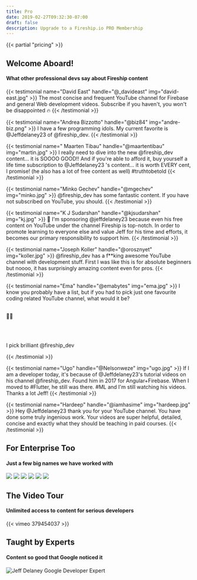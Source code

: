 ```yaml
---
title: Pro
date: 2019-02-27T09:32:30-07:00
draft: false
description: Upgrade to a Fireship.io PRO Membership
---
```



{{< partial "pricing" >}}

<h2 class="text-center home-heading">Welcome Aboard!</h2>
<h4 class="home-sub-heading text-center">What other professional  devs say about Fireship content</h4>

<div class="row tweet-grid">


<div>

{{< testimonial name="David East" handle="@_davideast" img="david-east.jpg" >}}
    The most concise and frequent YouTube channel for Firebase and general Web development videos. Subscribe if you haven't, <span class="hi">you won't be disappointed 🔥</span>
{{< /testimonial >}}

{{< testimonial name="Andrea Bizzotto" handle="@biz84" img="andre-biz.png" >}}
    I have a few <span class="hi">programming idols</span>. My current favorite is @Jeffdelaney23 of @fireship_dev.
{{< /testimonial >}}

{{< testimonial name=" Maarten Tibau" handle="@maartentibau" img="martin.jpg" >}}
    I really need to dive into the new @fireship_dev content... <span class="hi">it is SOOOO GOOD!!</span> And if you're able to afford it, buy yourself a life time subscription to @Jeffdelaney23 's content... it is worth EVERY cent, I promise! (he also has a lot of free content as well) #truthtobetold
{{< /testimonial >}}

</div>


<div>

{{< testimonial name="Minko Gechev" handle="@mgechev" img="minko.jpg" >}}
@fireship_dev has some <span class="hi">fantastic content</span>. If you have not subscribed on YouTube, you should.
{{< /testimonial >}}

{{< testimonial name="K J Sudarshan" handle="@kjsudarshan" img="kj.jpg" >}}
💖 I'm sponsoring @jeffdelaney23 because even his free content on YouTube under the channel Fireship is <span class="hi">top-notch</span>. In order to promote learning to everyone else and value Jeff for his time and efforts, it becomes our primary responsibility to support him.
{{< /testimonial >}}


{{< testimonial name="Joseph Koller" handle="@orosznyet" img="koller.jpg" >}}
@fireship_dev has a <span class="hi">f**king awesome YouTube channel</span> with development stuff. First I was like this is for absolute beginners but noooo, it has surprisingly amazing content even for pros.
{{< /testimonial >}}

</div>

<div>

{{< testimonial name="Ema" handle="@emabytes" img="ema.jpg" >}}
I know you probably have a list, but if you had to pick <span class="hi">just one favourite</span> coding related YouTube channel, what would it be? 
<br />
<br />

🍒🤓

<br />
<br />

<span class="hi">I pick brilliant @fireship_dev</span>

{{< /testimonial >}}

{{< testimonial name="Ugo" handle="@Nelsonweze" img="ugo.jpg" >}}
If I am a developer today, it's because of @Jeffdelaney23's tutorial videos on his channel @fireship_dev. Found him in 2017 for Angular+Firebase. When I moved to #Flutter, he still was there. #ML and <span class="hi">I'm still watching his videos</span>. Thanks a lot Jeff!
{{< /testimonial >}}

{{< testimonial name="Hardeep" handle="@iamhasime" img="hardeep.jpg" >}}
Hey @Jeffdelaney23 thank you for your YouTube channel. You have done <span class="hi">some truly ingenious work</span>. Your videos are super helpful, detailed, concise and exactly what they should be teaching in paid courses.
{{< /testimonial >}}



</div>

</div>

<h2 class="text-center home-heading">For Enterprise Too</h2>
<h4 class="home-sub-heading text-center">Just a few big names we have worked with</h4>


<div class="brand-grid">
    <img src="/img/brands/google.png">
    <img src="/img/brands/fbi.png">
    <img src="/img/brands/redis.png">
    <img src="/img/brands/nrwl.png">
    <img src="/img/brands/mongodb.png">
    <img src="/img/brands/dgraph.png">
</div>


<h2 class="text-center home-heading">The Video Tour</h2>
<h4 class="home-sub-heading text-center">Unlimited access to content for serious developers</h4>

<div class="vid vid-center">
{{< vimeo 379454037 >}}
</div>


<h2 class="text-center home-heading">Taught by Experts</h2>
<h4 class="home-sub-heading text-center">Content so good that Google noticed it</h4>

<div class="flex-center">
<img alt="Jeff Delaney Google Developer Expert" src="/img/pages/gde.png">
</div>
